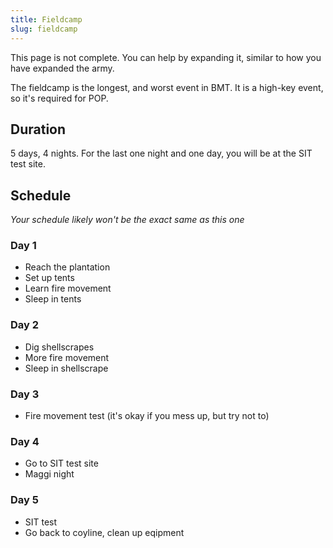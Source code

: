 ```yaml
---
title: Fieldcamp
slug: fieldcamp
---
```



<div class='alert warning'>
This page is not complete. You can help by expanding it, similar to how you have expanded the army.
</div>

The fieldcamp is the longest, and worst event in BMT. It is a high-key event, so it's required for POP.

## Duration
5 days, 4 nights. For the last one night and one day, you will be at the SIT test site.

## Schedule
*Your schedule likely won't be the exact same as this one*
### Day 1
- Reach the plantation
- Set up tents
- Learn fire movement
- Sleep in tents

### Day 2
- Dig shellscrapes
- More fire movement
- Sleep in shellscrape

### Day 3
- Fire movement test (it's okay if you mess up, but try not to)

### Day 4
- Go to SIT test site
- Maggi night

### Day 5
- SIT test
- Go back to coyline, clean up eqipment